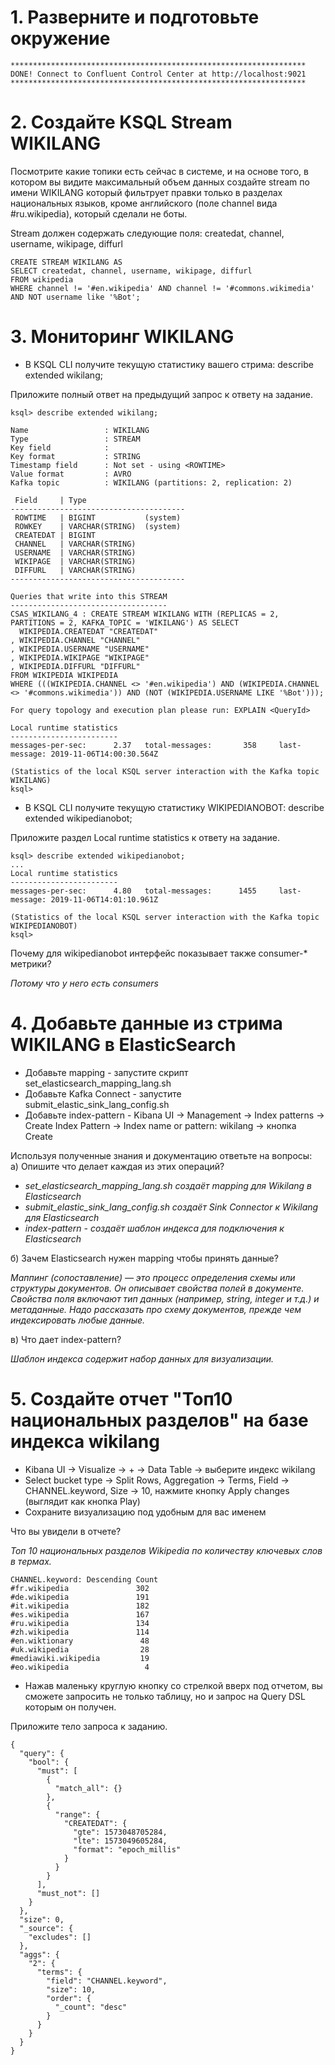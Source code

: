 # 1. Разверните и подготовьте окружение

```
******************************************************************
DONE! Connect to Confluent Control Center at http://localhost:9021
******************************************************************
```

# 2. Создайте KSQL Stream WIKILANG

Посмотрите какие топики есть сейчас в системе, и на основе того, в котором вы видите максимальный объем данных создайте stream по имени WIKILANG который фильтрует правки только в разделах национальных языков, кроме английского (поле channel вида #ru.wikipedia), который сделали не боты.

Stream должен содержать следующие поля: createdat, channel, username, wikipage, diffurl

```
CREATE STREAM WIKILANG AS
SELECT createdat, channel, username, wikipage, diffurl
FROM wikipedia
WHERE channel != '#en.wikipedia' AND channel != '#commons.wikimedia' AND NOT username like '%Bot';
```

# 3. Мониторинг WIKILANG

- В KSQL CLI получите текущую статистику вашего стрима: describe extended wikilang;  

Приложите полный ответ на предыдущий запрос к ответу на задание.

```
ksql> describe extended wikilang;

Name                 : WIKILANG
Type                 : STREAM
Key field            : 
Key format           : STRING
Timestamp field      : Not set - using <ROWTIME>
Value format         : AVRO
Kafka topic          : WIKILANG (partitions: 2, replication: 2)

 Field     | Type                      
---------------------------------------
 ROWTIME   | BIGINT           (system) 
 ROWKEY    | VARCHAR(STRING)  (system) 
 CREATEDAT | BIGINT                    
 CHANNEL   | VARCHAR(STRING)           
 USERNAME  | VARCHAR(STRING)           
 WIKIPAGE  | VARCHAR(STRING)           
 DIFFURL   | VARCHAR(STRING)           
---------------------------------------

Queries that write into this STREAM
-----------------------------------
CSAS_WIKILANG_4 : CREATE STREAM WIKILANG WITH (REPLICAS = 2, PARTITIONS = 2, KAFKA_TOPIC = 'WIKILANG') AS SELECT
  WIKIPEDIA.CREATEDAT "CREATEDAT"
, WIKIPEDIA.CHANNEL "CHANNEL"
, WIKIPEDIA.USERNAME "USERNAME"
, WIKIPEDIA.WIKIPAGE "WIKIPAGE"
, WIKIPEDIA.DIFFURL "DIFFURL"
FROM WIKIPEDIA WIKIPEDIA
WHERE (((WIKIPEDIA.CHANNEL <> '#en.wikipedia') AND (WIKIPEDIA.CHANNEL <> '#commons.wikimedia')) AND (NOT (WIKIPEDIA.USERNAME LIKE '%Bot')));

For query topology and execution plan please run: EXPLAIN <QueryId>

Local runtime statistics
------------------------
messages-per-sec:      2.37   total-messages:       358     last-message: 2019-11-06T14:00:30.564Z

(Statistics of the local KSQL server interaction with the Kafka topic WIKILANG)
ksql> 
```

- В KSQL CLI получите текущую статистику WIKIPEDIANOBOT: describe extended wikipedianobot;  

Приложите раздел Local runtime statistics к ответу на задание.  

```
ksql> describe extended wikipedianobot;
...
Local runtime statistics
------------------------
messages-per-sec:      4.80   total-messages:      1455     last-message: 2019-11-06T14:01:10.961Z

(Statistics of the local KSQL server interaction with the Kafka topic WIKIPEDIANOBOT)
ksql> 
```

Почему для wikipedianobot интерфейс показывает также consumer-* метрики?

*Потому что у него есть consumers*

# 4. Добавьте данные из стрима WIKILANG в ElasticSearch
- Добавьте mapping - запустите скрипт set_elasticsearch_mapping_lang.sh
- Добавьте Kafka Connect - запустите submit_elastic_sink_lang_config.sh
- Добавьте index-pattern - Kibana UI -> Management -> Index patterns -> Create Index Pattern -> Index name or pattern: wikilang -> кнопка Create

Используя полученные знания и документацию ответьте на вопросы:  
a) Опишите что делает каждая из этих операций?

- *set_elasticsearch_mapping_lang.sh создаёт mapping для Wikilang в Elasticsearch*
- *submit_elastic_sink_lang_config.sh создаёт Sink Connector к Wikilang для Elasticsearch*
- *index-pattern - создаёт шаблон индекса для подключения к Elasticsearch*

б) Зачем Elasticsearch нужен mapping чтобы принять данные?

*Маппинг (сопоставление) — это процесс определения схемы или структуры документов. Он описывает свойства полей в документе. Свойства поля включают тип данных (например, string, integer и т.д.) и метаданные. Надо рассказать про схему документов, прежде чем индексировать любые данные.*

в) Что дает index-pattern?

*Шаблон индекса содержит набор данных для визуализации.*

# 5. Создайте отчет "Топ10 национальных разделов" на базе индекса wikilang
- Kibana UI -> Visualize -> + -> Data Table -> выберите индекс wikilang
- Select bucket type -> Split Rows, Aggregation -> Terms, Field -> CHANNEL.keyword, Size -> 10, нажмите кнопку Apply changes (выглядит как кнопка Play)
- Сохраните визуализацию под удобным для вас именем

Что вы увидели в отчете?

*Топ 10 национальных разделов Wikipedia по количеству ключевых слов в термах.*

```
CHANNEL.keyword: Descending Count
#fr.wikipedia               302
#de.wikipedia               191
#it.wikipedia               182
#es.wikipedia               167
#ru.wikipedia               134
#zh.wikipedia               114
#en.wiktionary               48
#uk.wikipedia                28
#mediawiki.wikipedia         19
#eo.wikipedia                 4
```

- Нажав маленьку круглую кнопку со стрелкой вверх под отчетом, вы сможете запросить не только таблицу, но и запрос на Query DSL которым он получен.

Приложите тело запроса к заданию.

```
{
  "query": {
    "bool": {
      "must": [
        {
          "match_all": {}
        },
        {
          "range": {
            "CREATEDAT": {
              "gte": 1573048705284,
              "lte": 1573049605284,
              "format": "epoch_millis"
            }
          }
        }
      ],
      "must_not": []
    }
  },
  "size": 0,
  "_source": {
    "excludes": []
  },
  "aggs": {
    "2": {
      "terms": {
        "field": "CHANNEL.keyword",
        "size": 10,
        "order": {
          "_count": "desc"
        }
      }
    }
  }
}
```